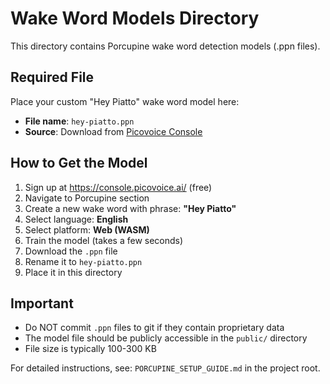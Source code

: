# Wake Word Models Directory

This directory contains Porcupine wake word detection models (.ppn files).

## Required File

Place your custom "Hey Piatto" wake word model here:
- **File name**: `hey-piatto.ppn`
- **Source**: Download from [Picovoice Console](https://console.picovoice.ai/)

## How to Get the Model

1. Sign up at https://console.picovoice.ai/ (free)
2. Navigate to Porcupine section
3. Create a new wake word with phrase: **"Hey Piatto"**
4. Select language: **English**
5. Select platform: **Web (WASM)**
6. Train the model (takes a few seconds)
7. Download the `.ppn` file
8. Rename it to `hey-piatto.ppn`
9. Place it in this directory

## Important

- Do NOT commit `.ppn` files to git if they contain proprietary data
- The model file should be publicly accessible in the `public/` directory
- File size is typically 100-300 KB

For detailed instructions, see: `PORCUPINE_SETUP_GUIDE.md` in the project root.
